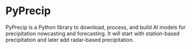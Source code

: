 # PyPrecip
PyPrecip is a Python library to download, process, and build AI models for precipitation nowcasting and forecasting. It will start with station-based precipitation and later add radar-based precipitation.
